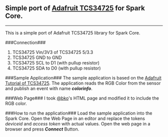 Simple port of [Adafruit TCS34725][1] for Spark Core.
------------------------------------------------
----------
This is a simple port of Adafruit TCS34725 library for Spark Core.

###Connection###
 1. TCS34725 Vin/3V3 of TCS34725 5/3.3
 2. TCS34725 GND to GND 
 3. TCS34725 SCL to D1 (with pullup resistor)
 4. TCS34725 SDA to D0 (with pullup resistor)

###Sample Application###
The sample application is based on the [Adafruit Tutorial of TCS34725][2]. The application reads the RGB Color from the sensor and publish an event with name ***colorinfo***.

###Web Page###
I took [@bko][3]'s HTML page and modified it to include the RGB color.

###How to run the application###
Load the sample application into the Spark Core. Open the Web Page in an editor and replace the tokens *deviceid* and *access token* with actual values. Open the web page in a browser and press ***Connect*** Button.


  [1]: http://www.adafruit.com/products/1334
  [2]: https://learn.adafruit.com/adafruit-color-sensors/overview
  [3]: https://community.spark.io/t/tutorial-getting-started-with-spark-publish/3422